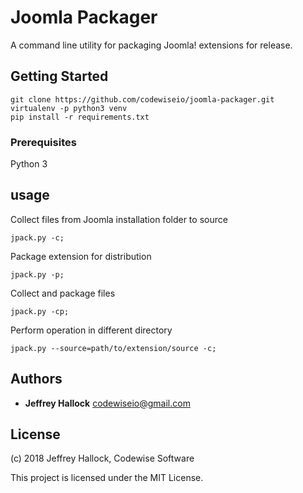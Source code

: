 # Joomla Packager

A command line utility for packaging Joomla! extensions for release.

## Getting Started

```
git clone https://github.com/codewiseio/joomla-packager.git
virtualenv -p python3 venv
pip install -r requirements.txt
```


### Prerequisites

Python 3


## usage


Collect files from Joomla installation folder to source
```
jpack.py -c;
```

Package extension for distribution
```
jpack.py -p;
```

Collect and package files
```
jpack.py -cp;
```

Perform operation in different directory
```
jpack.py --source=path/to/extension/source -c;
```

## Authors

* **Jeffrey Hallock** <codewiseio@gmail.com>

## License

(c) 2018 Jeffrey Hallock, Codewise Software

This project is licensed under the MIT License.
